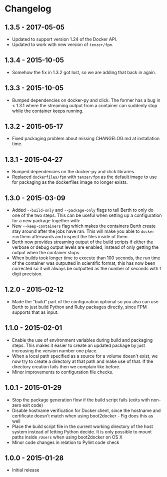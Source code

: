 Changelog
=========

1.3.5 - 2017-05-05
------------------
* Updated to support version 1.24 of the Docker API.
* Updated to work with new version of ``tenzer/fpm``.

1.3.4 - 2015-10-05
------------------
* Somehow the fix in 1.3.2 got lost, so we are adding that back in again.

1.3.3 - 2015-10-05
------------------
* Bumped dependencies on docker-py and click. The former has a bug in < 1.3.1 where the streaming output from a container can suddenly stop while the container keeps running.

1.3.2 - 2015-05-17
------------------
* Fixed packaging problem about missing CHANGELOG.md at installation time.

1.3.1 - 2015-04-27
------------------
* Bumped dependencies on the docker-py and click libraries.
* Replaced ``dockerfiles/fpm`` with ``tenzer/fpm`` as the default image to use for packaging as the dockerfiles image no longer exists.

1.3.0 - 2015-03-09
------------------
* Added ``--build-only`` and ``--package-only`` flags to tell Berth to only do one of the two steps. This can be useful when setting up a configuration for a new package together with:
* New ``--keep-containers`` flag which makes the containers Berth create stay around after the jobs have ran. This will make you able to ``docker run`` them afterwards and inspect the files inside of them.
* Berth now provides streaming output of the build scripts if either the verbose or debug output levels are enabled, instead of only getting the output when the container stops.
* When builds took longer time to execute than 100 seconds, the run time of the container was outputted in scientific format, this has now been corrected so it will always be outputted as the number of seconds with 1 digit precision.

1.2.0 - 2015-02-12
------------------
* Made the "build" part of the configuration optional so you also can use Berth to just build Python and Ruby packages directly, since FPM supports that as input.

1.1.0 - 2015-02-01
------------------
* Enable the use of environment variables during build and packaging steps. This makes it easier to create an updated package by just increasing the version number one place.
* When a local path specified as a source for a volume doesn't exist, we now try to create a directory at that path and make use of that. If the directory creation fails then we complain like before.
* Minor improvements to configuration file checks.

1.0.1 - 2015-01-29
------------------
* Stop the package generation flow if the build script fails (exits with non-zero exit code)
* Disable hostname verification for Docker client, since the hostname and certificate doesn't match when using boot2docker - Fig does this as well
* Place the build script file in the current working directory of the host system instead of letting Python decide. It is only possible to mount paths inside ``/Users`` when using boot2docker on OS X
* Minor code changes in relation to Pylint code check

1.0.0 - 2015-01-28
------------------
* Initial release
